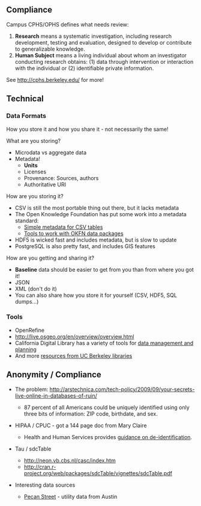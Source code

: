 Compliance
----------

Campus CPHS/OPHS defines what needs review:

   1. **Research** means a systematic investigation, including research development,
      testing and evaluation, designed to develop or contribute to generalizable
      knowledge.
   2. **Human Subject** means a living individual about whom an investigator
      conducting research obtains: (1) data through intervention or interaction
      with the individual or (2) identifiable private information.

See http://cphs.berkeley.edu/ for more!

Technical
---------

### Data Formats

How you store it and how you share it - not necessarily the same!

What are you storing?
 * Microdata vs aggregate data
 * Metadata!
    * **Units**
    * Licenses
    * Provenance: Sources, authors
    * Authoritative URI

How are you storing it?
 * CSV is still the most portable thing out there, but it lacks metadata
 * The Open Knowledge Foundation has put some work into a metadata standard:
   * [Simple metadata for CSV tables](http://data.okfn.org/doc/tabular-data-package)
   * [Tools to work with OKFN data packages](http://data.okfn.org/tools)
 * HDF5 is wicked fast and includes metadata, but is slow to update
 * PostgreSQL is also pretty fast, and includes GIS features

How are you getting and sharing it?
 * **Baseline** data should be easier to get from you than from where you got
   it!
 * JSON
 * XML (don't do it)
 * You can also share how you store it for yourself (CSV, HDF5, SQL dumps...)


### Tools

 * OpenRefine
 * http://live.osgeo.org/en/overview/overview.html
 * California Digital Library has a variety of tools for [data management and
   planning](http://www.cdlib.org/services/uc3/index.html)
 * And more [resources from UC Berkeley libraries](http://www.lib.berkeley.edu/sciences/data/guide)



Anonymity / Compliance
----------------------

 * The problem: http://arstechnica.com/tech-policy/2009/09/your-secrets-live-online-in-databases-of-ruin/
   * 87 percent of all Americans could be uniquely identified using only three bits of information: ZIP code, birthdate, and sex.
 * HIPAA / CPUC - got a 144 page doc from Mary Claire
   * Health and Human Services provides [guidance on de-identification](http://www.hhs.gov/ocr/privacy/hipaa/understanding/coveredentities/De-identification/guidance.html#standard).
 * Tau / sdcTable
   * http://neon.vb.cbs.nl/casc/index.htm
   * http://cran.r-project.org/web/packages/sdcTable/vignettes/sdcTable.pdf

 * Interesting data sources
   * [Pecan Street](http://wiki-energy.org/) - utility data from Austin
